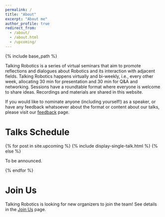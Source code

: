 ```yaml
---
permalink: /
title: "About"
excerpt: "About me"
author_profile: true
redirect_from: 
  - /about/
  - /about.html
  - /upcoming/
---
```

{% include base_path %}


Talking Robotics is a series of virtual seminars that aim to promote reflections and dialogues about Robotics and its interaction with adjacent fields. Talking Robotics happens virtually and bi-weekly, i.e., every other week, allocating 30 min for presentation and 30 min for Q&A and networking. Sessions have a roundtable format where everyone is welcome to share ideas. Recordings and materials are shared in this website.

If you would like to nominate anyone (including yourself!) as a speaker, or have any feedback whatsoever about the format or content about our talks, please visit our [feedback](https://talking-robotics.github.io//feedback/) page.

Talks Schedule
======

{% for post in site.upcoming %}
  {% include display-single-talk.html %}
{% else %}
  <p>To be announced.</p>
{% endfor %}

Join Us
======

Talking Robotics is looking for new organizers to join the team! See details in the [Join Us](https://talking-robotics.github.io/join) page.
